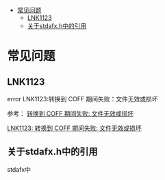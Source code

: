 <!-- TOC -->

- [常见问题](#常见问题)
    - [LNK1123](#lnk1123)
    - [关于stdafx.h中的引用](#关于stdafxh中的引用)

<!-- /TOC -->

<a id="markdown-常见问题" name="常见问题"></a>
# 常见问题
<a id="markdown-lnk1123" name="lnk1123"></a>
## LNK1123
error LNK1123:转换到 COFF 期间失败：文件无效或损坏

参考：
[转换到 COFF 期间失败: 文件无效或损坏](http://blog.csdn.net/zengraoli/article/details/39081901)

[LNK1123: 转换到 COFF 期间失败: 文件无效或损坏](http://www.cnblogs.com/newpanderking/articles/3372969.html)

<a id="markdown-关于stdafxh中的引用" name="关于stdafxh中的引用"></a>
## 关于stdafx.h中的引用

stdafx中